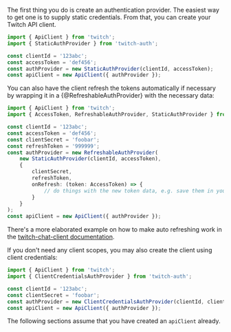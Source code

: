 The first thing you do is create an authentication provider. The easiest way to get one is to supply static credentials. From that, you can create your Twitch API client.

```typescript
import { ApiClient } from 'twitch';
import { StaticAuthProvider } from 'twitch-auth';

const clientId = '123abc';
const accessToken = 'def456';
const authProvider = new StaticAuthProvider(clientId, accessToken);
const apiClient = new ApiClient({ authProvider });
```

You can also have the client refresh the tokens automatically if necessary by wrapping it in a {@RefreshableAuthProvider} with the necessary data:

```typescript
import { ApiClient } from 'twitch';
import { AccessToken, RefreshableAuthProvider, StaticAuthProvider } from 'twitch-auth';

const clientId = '123abc';
const accessToken = 'def456';
const clientSecret = 'foobar';
const refreshToken = '999999';
const authProvider = new RefreshableAuthProvider(
    new StaticAuthProvider(clientId, accessToken),
    {
        clientSecret,
        refreshToken,
        onRefresh: (token: AccessToken) => {
	        // do things with the new token data, e.g. save them in your database
        }
    }
);
const apiClient = new ApiClient({ authProvider });
```

There's a more elaborated example on how to make auto refreshing work in the [twitch-chat-client documentation](/twitch-chat-client/docs/examples/basic-bot).

If you don't need any client scopes, you may also create the client using client credentials:

```typescript
import { ApiClient } from 'twitch';
import { ClientCredentialsAuthProvider } from 'twitch-auth';

const clientId = '123abc';
const clientSecret = 'foobar';
const authProvider = new ClientCredentialsAuthProvider(clientId, clientSecret);
const apiClient = new ApiClient({ authProvider });
```

The following sections assume that you have created an `apiClient` already.
